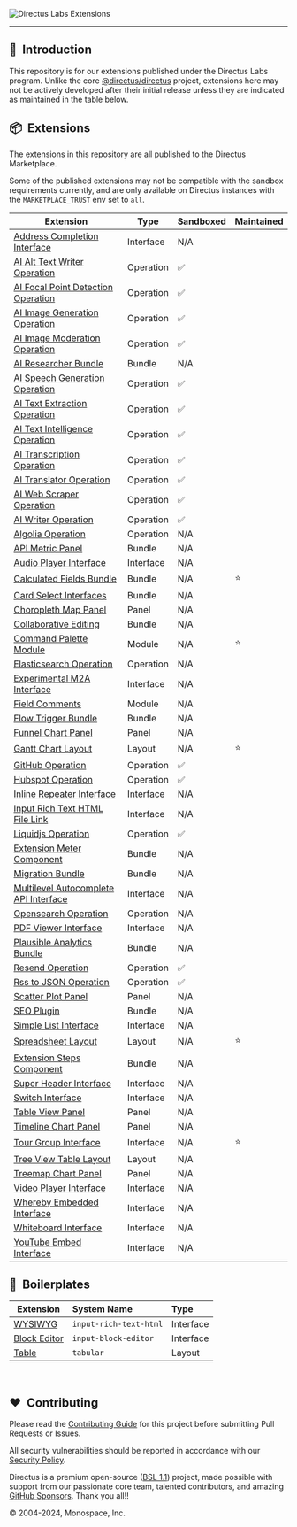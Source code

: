 ![Directus Labs Extensions](https://github.com/directus-labs/extensions/assets/1461554/aae72c6c-e47a-4a6f-968a-5cf1d6b5a73d)

---

## 🐰 &nbsp;Introduction

This repository is for our extensions published under the Directus Labs program. Unlike the core [@directus/directus](https://github.com/directus/directus) project, extensions here may not be actively developed after their initial release unless they are indicated as maintained in the table below.

## 📦 &nbsp;Extensions

The extensions in this repository are all published to the Directus Marketplace.

Some of the published extensions may not be compatible with the sandbox requirements currently, and are only available on Directus instances with the `MARKETPLACE_TRUST` env set to `all`.

<!-- Generated by `pnpm readme` -->
| Extension | Type | Sandboxed | Maintained |
| --------- | --------- | --------- | ---------- |
| [Address Completion Interface](//github.com/directus-labs/extensions/tree/main/packages/address-completion-interface) | Interface | N&#x2F;A |  |
| [AI Alt Text Writer Operation](//github.com/directus-labs/extensions/tree/main/packages/ai-alt-text-writer) | Operation | ✅ |  |
| [AI Focal Point Detection Operation](//github.com/directus-labs/extensions/tree/main/packages/ai-focal-point-detection-operation) | Operation | ✅ |  |
| [AI Image Generation Operation](//github.com/directus-labs/extensions/tree/main/packages/ai-image-generation-operation) | Operation | ✅ |  |
| [AI Image Moderation Operation](//github.com/directus-labs/extensions/tree/main/packages/ai-image-moderation-operation) | Operation | ✅ |  |
| [AI Researcher Bundle](//github.com/directus-labs/extensions/tree/main/packages/ai-researcher-bundle) | Bundle | N&#x2F;A |  |
| [AI Speech Generation Operation](//github.com/directus-labs/extensions/tree/main/packages/ai-speech-generation-operation) | Operation | ✅ |  |
| [AI Text Extraction Operation](//github.com/directus-labs/extensions/tree/main/packages/ai-text-extraction-operation) | Operation | ✅ |  |
| [AI Text Intelligence Operation](//github.com/directus-labs/extensions/tree/main/packages/ai-text-intelligence-operation) | Operation | ✅ |  |
| [AI Transcription Operation](//github.com/directus-labs/extensions/tree/main/packages/ai-transcription-operation) | Operation | ✅ |  |
| [AI Translator Operation](//github.com/directus-labs/extensions/tree/main/packages/ai-translator-operation) | Operation | ✅ |  |
| [AI Web Scraper Operation](//github.com/directus-labs/extensions/tree/main/packages/ai-web-scraper-operation) | Operation | ✅ |  |
| [AI Writer Operation](//github.com/directus-labs/extensions/tree/main/packages/ai-writer-operation) | Operation | ✅ |  |
| [Algolia Operation](//github.com/directus-labs/extensions/tree/main/packages/algolia-operation) | Operation | N&#x2F;A |  |
| [API Metric Panel](//github.com/directus-labs/extensions/tree/main/packages/api-metric-panel) | Bundle | N&#x2F;A |  |
| [Audio Player Interface](//github.com/directus-labs/extensions/tree/main/packages/audio-player-interface) | Interface | N&#x2F;A |  |
| [Calculated Fields Bundle](//github.com/directus-labs/extensions/tree/main/packages/calculated-fields-bundle) | Bundle | N&#x2F;A | ⭐ |
| [Card Select Interfaces](//github.com/directus-labs/extensions/tree/main/packages/card-select-interfaces) | Bundle | N&#x2F;A |  |
| [Choropleth Map Panel](//github.com/directus-labs/extensions/tree/main/packages/choropleth-map-panel) | Panel | N&#x2F;A |  |
| [Collaborative Editing](//github.com/directus-labs/extensions/tree/main/packages/collaborative-editing) | Bundle | N&#x2F;A |  |
| [Command Palette Module](//github.com/directus-labs/extensions/tree/main/packages/command-palette-module) | Module | N&#x2F;A | ⭐ |
| [Elasticsearch Operation](//github.com/directus-labs/extensions/tree/main/packages/elasticsearch-operation) | Operation | N&#x2F;A |  |
| [Experimental M2A Interface](//github.com/directus-labs/extensions/tree/main/packages/experimental-m2a-interface) | Interface | N&#x2F;A |  |
| [Field Comments](//github.com/directus-labs/extensions/tree/main/packages/field-comments-module) | Module | N&#x2F;A |  |
| [Flow Trigger Bundle](//github.com/directus-labs/extensions/tree/main/packages/flow-trigger-bundle) | Bundle | N&#x2F;A |  |
| [Funnel Chart Panel](//github.com/directus-labs/extensions/tree/main/packages/funnel-chart-panel) | Panel | N&#x2F;A |  |
| [Gantt Chart Layout](//github.com/directus-labs/extensions/tree/main/packages/gantt-chart-layout) | Layout | N&#x2F;A | ⭐ |
| [GitHub Operation](//github.com/directus-labs/extensions/tree/main/packages/github-operation) | Operation | ✅ |  |
| [Hubspot Operation](//github.com/directus-labs/extensions/tree/main/packages/hubspot-operation) | Operation | ✅ |  |
| [Inline Repeater Interface](//github.com/directus-labs/extensions/tree/main/packages/inline-repeater-interface) | Interface | N&#x2F;A |  |
| [Input Rich Text HTML File Link](//github.com/directus-labs/extensions/tree/main/packages/input-rich-text-html-file-link) | Interface | N&#x2F;A |  |
| [Liquidjs Operation](//github.com/directus-labs/extensions/tree/main/packages/liquidjs-operation) | Operation | ✅ |  |
| [Extension Meter Component](//github.com/directus-labs/extensions/tree/main/packages/meter-component) | Bundle | N&#x2F;A |  |
| [Migration Bundle](//github.com/directus-labs/extensions/tree/main/packages/migration-bundle) | Bundle | N&#x2F;A |  |
| [Multilevel Autocomplete API Interface](//github.com/directus-labs/extensions/tree/main/packages/multilevel-autocomplete-api-interface) | Interface | N&#x2F;A |  |
| [Opensearch Operation](//github.com/directus-labs/extensions/tree/main/packages/opensearch-operation) | Operation | N&#x2F;A |  |
| [PDF Viewer Interface](//github.com/directus-labs/extensions/tree/main/packages/pdf-viewer-interface) | Interface | N&#x2F;A |  |
| [Plausible Analytics Bundle](//github.com/directus-labs/extensions/tree/main/packages/plausible-analytics-bundle) | Bundle | N&#x2F;A |  |
| [Resend Operation](//github.com/directus-labs/extensions/tree/main/packages/resend-operation) | Operation | ✅ |  |
| [Rss to JSON Operation](//github.com/directus-labs/extensions/tree/main/packages/rss-to-json-operation) | Operation | ✅ |  |
| [Scatter Plot Panel](//github.com/directus-labs/extensions/tree/main/packages/scatter-plot-panel) | Panel | N&#x2F;A |  |
| [SEO Plugin](//github.com/directus-labs/extensions/tree/main/packages/seo-plugin) | Bundle | N&#x2F;A |  |
| [Simple List Interface](//github.com/directus-labs/extensions/tree/main/packages/simple-list-interface) | Interface | N&#x2F;A |  |
| [Spreadsheet Layout](//github.com/directus-labs/extensions/tree/main/packages/spreadsheet-layout) | Layout | N&#x2F;A | ⭐ |
| [Extension Steps Component](//github.com/directus-labs/extensions/tree/main/packages/steps-component) | Bundle | N&#x2F;A |  |
| [Super Header Interface](//github.com/directus-labs/extensions/tree/main/packages/super-header-interface) | Interface | N&#x2F;A |  |
| [Switch Interface](//github.com/directus-labs/extensions/tree/main/packages/switch-interface) | Interface | N&#x2F;A |  |
| [Table View Panel](//github.com/directus-labs/extensions/tree/main/packages/table-view-panel) | Panel | N&#x2F;A |  |
| [Timeline Chart Panel](//github.com/directus-labs/extensions/tree/main/packages/timeline-chart-panel) | Panel | N&#x2F;A |  |
| [Tour Group Interface](//github.com/directus-labs/extensions/tree/main/packages/tour-group-interface) | Interface | N&#x2F;A | ⭐ |
| [Tree View Table Layout](//github.com/directus-labs/extensions/tree/main/packages/tree-view-table-layout) | Layout | N&#x2F;A |  |
| [Treemap Chart Panel](//github.com/directus-labs/extensions/tree/main/packages/treemap-chart-panel) | Panel | N&#x2F;A |  |
| [Video Player Interface](//github.com/directus-labs/extensions/tree/main/packages/video-player-interface) | Interface | N&#x2F;A |  |
| [Whereby Embedded Interface](//github.com/directus-labs/extensions/tree/main/packages/whereby-embedded-interface) | Interface | N&#x2F;A |  |
| [Whiteboard Interface](//github.com/directus-labs/extensions/tree/main/packages/whiteboard-interface) | Interface | N&#x2F;A |  |
| [YouTube Embed Interface](//github.com/directus-labs/extensions/tree/main/packages/youtube-embed-interface) | Interface | N&#x2F;A |  |
<!-- Generated by `pnpm readme` -->

## 🔧 &nbsp;Boilerplates

| Extension                                                                                          | System Name            | Type      |
| -------------------------------------------------------------------------------------------------- | :--------------------- | :-------- |
| [WYSIWYG](//github.com/directus-labs/extensions/tree/main/boilerplates/input-rich-text-html)       | `input-rich-text-html` | Interface |
| [Block Editor](//github.com/directus-labs/extensions/tree/main/boilerplates/input-block-editor)    | `input-block-editor`   | Interface |
| [Table](//github.com/directus-labs/extensions/tree/main/boilerplates/tabular-layout)               | `tabular`              | Layout    |

<br>

## ❤️ &nbsp;Contributing

Please read the [Contributing Guide](//github.com/directus-labs/extensions/blob/main/.github/CONTRIBUTING.md) for this project before submitting Pull Requests or Issues.

All security vulnerabilities should be reported in accordance with our [Security Policy](//docs.directus.io/contributing/introduction.html#report-security-vulnerability).

Directus is a premium open-source ([BSL 1.1](//github.com/directus/directus/blob/main/license)) project, made possible with support from our passionate core team, talented contributors, and amazing [GitHub Sponsors](//github.com/sponsors/directus). Thank you all!!

© 2004-2024, Monospace, Inc.
